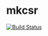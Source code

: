 mkcsr
=====

[![Build Status](https://travis-ci.org/io7m/mkcsr.svg)](https://travis-ci.org/io7m/mkcsr)

